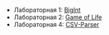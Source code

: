 * Лабораторная 1: [BigInt](Lab1/)
* Лабораторная 2: [Game of Life](Lab2/)
* Лабораторная 4: [CSV-Parser](Lab4/)
